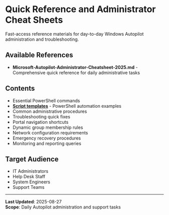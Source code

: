 # Quick Reference and Administrator Cheat Sheets

Fast-access reference materials for day-to-day Windows Autopilot administration and troubleshooting.

## Available References

- **Microsoft-Autopilot-Administrator-Cheatsheet-2025.md** - Comprehensive quick reference for daily administrative tasks

## Contents

- Essential PowerShell commands
- **[Script templates](../templates/)** - PowerShell automation examples
- Common administrative procedures  
- Troubleshooting quick fixes
- Portal navigation shortcuts
- Dynamic group membership rules
- Network configuration requirements
- Emergency recovery procedures
- Monitoring and reporting queries

## Target Audience

- IT Administrators
- Help Desk Staff  
- System Engineers
- Support Teams

---

**Last Updated**: 2025-08-27  
**Scope**: Daily Autopilot administration and support tasks